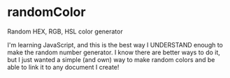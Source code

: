 # randomColor
Random HEX, RGB, HSL color generator

I'm learning JavaScript, and this is the best way I UNDERSTAND enough to make the random number generator.
I know there are better ways to do it, but I just wanted a simple (and own) way to make random colors and be able
to link it to any document I create!
